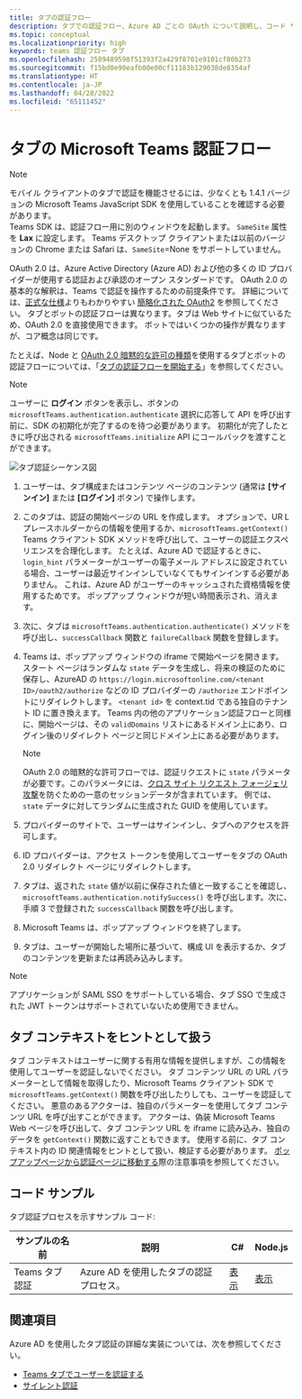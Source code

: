 ```yaml
---
title: タブの認証フロー
description: タブでの認証フロー、Azure AD ごとの OAuth について説明し、コード サンプルを提供します
ms.topic: conceptual
ms.localizationpriority: high
keywords: teams 認証フロー タブ
ms.openlocfilehash: 2589489598f51393f2a429f8701e9101cf80b273
ms.sourcegitcommit: f15bd0e90eafb00e00cf11183b129038de8354af
ms.translationtype: HT
ms.contentlocale: ja-JP
ms.lasthandoff: 04/28/2022
ms.locfileid: "65111452"
---
```

# <a name="microsoft-teams-authentication-flow-for-tabs"></a>タブの Microsoft Teams 認証フロー

> [!NOTE]
> モバイル クライアントのタブで認証を機能させるには、少なくとも 1.4.1 バージョンの Microsoft Teams JavaScript SDK を使用していることを確認する必要があります。  
> Teams SDK は、認証フロー用に別のウィンドウを起動します。 `SameSite` 属性を **Lax** に設定します。 Teams デスクトップ クライアントまたは以前のバージョンの Chrome または Safari は、`SameSite`=None をサポートしていません。

OAuth 2.0 は、Azure Active Directory (Azure AD) および他の多くの ID プロバイダーが使用する認証および承認のオープン スタンダードです。 OAuth 2.0 の基本的な解釈は、Teams で認証を操作するための前提条件です。 詳細については、[正式な仕様](https://oauth.net/2/)よりもわかりやすい [簡略化された OAuth2](https://aaronparecki.com/oauth-2-simplified/) を参照してください。 タブとボットの認証フローは異なります。タブは Web サイトに似ているため、OAuth 2.0 を直接使用できます。 ボットではいくつかの操作が異なりますが、コア概念は同じです。

たとえば、Node と [OAuth 2.0 暗黙的な許可の種類](https://oauth.net/2/grant-types/implicit/)を使用するタブとボットの認証フローについては、「[タブの認証フローを開始する](~/tabs/how-to/authentication/auth-tab-aad.md#initiate-authentication-flow)」を参照してください。

> [!NOTE]
> ユーザーに **ログイン** ボタンを表示し、ボタンの `microsoftTeams.authentication.authenticate` 選択に応答して API を呼び出す前に、SDK の初期化が完了するのを待つ必要があります。 初期化が完了したときに呼び出される `microsoftTeams.initialize` API にコールバックを渡すことができます。

![タブ認証シーケンス図](~/assets/images/authentication/tab_auth_sequence_diagram.png)

1. ユーザーは、タブ構成またはコンテンツ ページのコンテンツ (通常は **[サインイン]** または **[ログイン]** ボタン) で操作します。
2. このタブは、認証の開始ページの URL を作成します。 オプションで、UR Lプレースホルダーからの情報を使用するか、`microsoftTeams.getContext()` Teams クライアント SDK メソッドを呼び出して、ユーザーの認証エクスペリエンスを合理化します。 たとえば、Azure AD で認証するときに、`login_hint` パラメーターがユーザーの電子メール アドレスに設定されている場合、ユーザーは最近サインインしていなくてもサインインする必要がありません。 これは、Azure AD がユーザーのキャッシュされた資格情報を使用するためです。 ポップアップ ウィンドウが短い時間表示され、消えます。
3. 次に、タブは `microsoftTeams.authentication.authenticate()` メソッドを呼び出し、`successCallback` 関数と `failureCallback` 関数を登録します。
4. Teams は、ポップアップ ウィンドウの iframe で開始ページを開きます。 スタート ページはランダムな `state` データを生成し、将来の検証のために保存し、AzureAD の `https://login.microsoftonline.com/<tenant ID>/oauth2/authorize` などの ID プロバイダーの `/authorize` エンドポイントにリダイレクトします。 `<tenant id>` を context.tid である独自のテナント ID に置き換えます。
Teams 内の他のアプリケーション認証フローと同様に、開始ページは、その `validDomains` リストにあるドメイン上にあり、ログイン後のリダイレクト ページと同じドメイン上にある必要があります。

    > [!NOTE]
    > OAuth 2.0 の暗黙的な許可フローでは、認証リクエストに `state` パラメータが必要です。このパラメータには、[クロス サイト リクエスト フォージェリ攻撃](https://en.wikipedia.org/wiki/Cross-site_request_forgery)を防ぐための一意のセッションデータが含まれています。 例では、`state` データに対してランダムに生成された GUID を使用しています。

5. プロバイダーのサイトで、ユーザーはサインインし、タブへのアクセスを許可します。
6. ID プロバイダーは、アクセス トークンを使用してユーザーをタブの OAuth 2.0 リダイレクト ページにリダイレクトします。
7. タブは、返された `state` 値が以前に保存された値と一致することを確認し、`microsoftTeams.authentication.notifySuccess()` を呼び出します。次に、手順 3 で登録された `successCallback` 関数を呼び出します。
8. Microsoft Teams は、ポップアップ ウィンドウを終了します。
9. タブは、ユーザーが開始した場所に基づいて、構成 UI を表示するか、タブのコンテンツを更新または再読み込みします。

> [!NOTE]
> アプリケーションが SAML SSO をサポートしている場合、タブ SSO で生成された JWT トークンはサポートされていないため使用できません。

## <a name="treat-tab-context-as-hints"></a>タブ コンテキストをヒントとして扱う

タブ コンテキストはユーザーに関する有用な情報を提供しますが、この情報を使用してユーザーを認証しないでください。 タブ コンテンツ URL の URL パラメーターとして情報を取得したり、Microsoft Teams クライアント SDK で `microsoftTeams.getContext()` 関数を呼び出したりしても、ユーザーを認証してください。 悪意のあるアクターは、独自のパラメーターを使用してタブ コンテンツ URL を呼び出すことができます。 アクターは、偽装 Microsoft Teams Web ページを呼び出して、タブ コンテンツ URL を iframe に読み込み、独自のデータを `getContext()` 関数に返すこともできます。 使用する前に、タブ コンテキスト内の ID 関連情報をヒントとして扱い、検証する必要があります。 [ポップアップページから認証ページに移動する](~/tabs/how-to/authentication/auth-tab-aad.md#navigate-to-the-authorization-page-from-your-pop-up-page)際の注意事項を参照してください。

## <a name="code-sample"></a>コード サンプル

タブ認証プロセスを示すサンプル コード:

| **サンプルの名前** | **説明** | **C#** | **Node.js** |
|-----------------|-----------------|-------------|------------|
| Teams タブ認証 | Azure AD を使用したタブの認証プロセス。 | [表示](https://github.com/OfficeDev/Microsoft-Teams-Samples/tree/main/samples/app-complete-sample/csharp) | [表示](https://github.com/OfficeDev/Microsoft-Teams-Samples/tree/main/samples/app-complete-sample/nodejs) |

## <a name="see-also"></a>関連項目

Azure AD を使用したタブ認証の詳細な実装については、次を参照してください。

* [Teams タブでユーザーを認証する](~/tabs/how-to/authentication/auth-tab-AAD.md)
* [サイレント認証](~/tabs/how-to/authentication/auth-silent-AAD.md)
